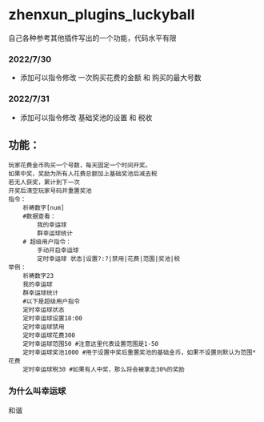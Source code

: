 # zhenxun_plugins_luckyball
 自己各种参考其他插件写出的一个功能，代码水平有限
### 2022/7/30
* 添加可以指令修改 一次购买花费的金额 和 购买的最大号数
### 2022/7/31
* 添加可以指令修改 基础奖池的设置 和 税收
## 功能：
    玩家花费金币购买一个号数，每天固定一个时间开奖。  
    如果中奖，奖励为所有人花费总额加上基础奖池后减去税  
    若无人获奖，累计到下一次  
    开奖后清空玩家号码并重置奖池  
    指令：  
        祈祷数字[num]  
        #数据查看：  
            我的幸运球  
            群幸运球统计  
        # 超级用户指令：  
            手动开启幸运球  
            定时幸运球 状态|设置?:?|禁用|花费|范围|奖池|税
    举例：  
        祈祷数字23  
        我的幸运球  
        群幸运球统计  
        #以下是超级用户指令  
        定时幸运球状态  
        定时幸运球设置18:00  
        定时幸运球禁用  
        定时幸运球花费300  
        定时幸运球范围50 #注意这里代表设置范围是1-50  
        定时幸运球奖池1000 #用于设置中奖后重置奖池的基础金币，如果不设置则默认为范围*花费  
        定时幸运球税30 #如果有人中奖，那么将会被拿走30%的奖励  

### 为什么叫幸运球
 和谐


